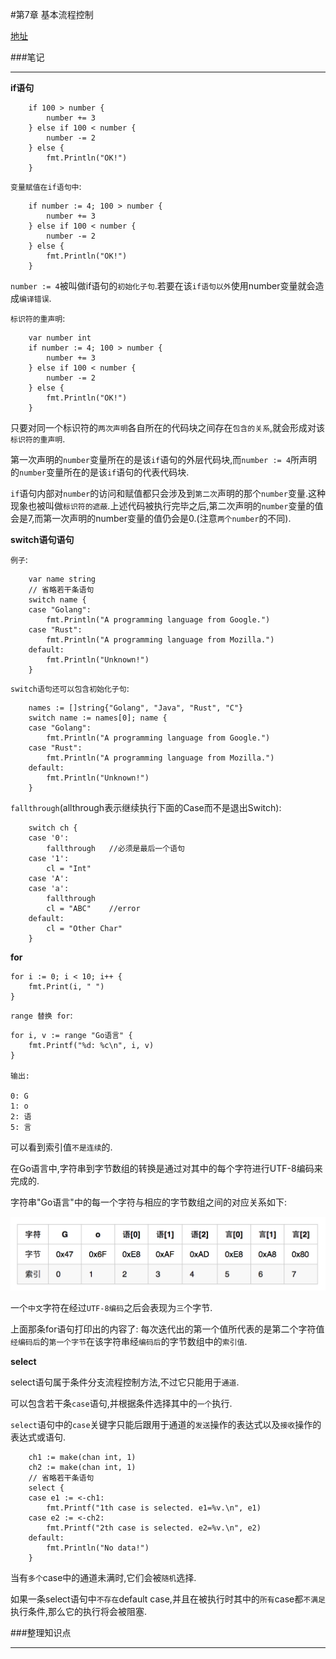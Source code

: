 #第7章 基本流程控制

[地址](http://www.imooc.com/learn/345 "地址")

###笔记

---

**if语句**

		if 100 > number {
    		number += 3
		} else if 100 < number {
   			number -= 2
		} else {
    		fmt.Println("OK!")
		}   

`变量赋值在if语句中`:

		if number := 4; 100 > number {
   			number += 3
		} else if 100 < number {
    		number -= 2
		} else {
    		fmt.Println("OK!")
		}   		

`number := 4`被叫做if语句的`初始化子句`.若要在该`if语句以外`使用number变量就会造成`编译错误`.

`标识符的重声明`:

		var number int
		if number := 4; 100 > number {
    		number += 3
		} else if 100 < number {
    		number -= 2
		} else {
    		fmt.Println("OK!")
		}

只要对同一个标识符的`两次声明`各自所在的代码块之间存在`包含的关系`,就会形成对该`标识符的重声明`.

第一次声明的`number`变量所在的是该`if`语句的外层代码块,而`number := 4`所声明的`number`变量所在的是该`if`语句的代表代码块.

`if`语句内部对`number`的访问和赋值都只会涉及到`第二次`声明的那个`number`变量.这种现象也被叫做`标识符的遮蔽`.上述代码被执行完毕之后,第二次声明的`number`变量的值会是7,而第一次声明的number变量的值仍会是0.(注意`两个number`的不同).

**switch语句语句**

`例子`:

		var name string
		// 省略若干条语句
		switch name {
		case "Golang":
    		fmt.Println("A programming language from Google.")
		case "Rust":
    		fmt.Println("A programming language from Mozilla.")
		default:
    		fmt.Println("Unknown!")
		}  

`switch语句还可以包含初始化子句`:

		names := []string{"Golang", "Java", "Rust", "C"}
		switch name := names[0]; name {
		case "Golang":
    		fmt.Println("A programming language from Google.")
		case "Rust":
    		fmt.Println("A programming language from Mozilla.")
		default:
    		fmt.Println("Unknown!")
		}

`fallthrough`(allthrough表示继续执行下面的Case而不是退出Switch):

		switch ch {
		case '0': 
    		fallthrough   //必须是最后一个语句
		case '1':
    		cl = "Int"
		case 'A': 
		case 'a':
    		fallthrough
    		cl = "ABC"    //error
		default:
   		 	cl = "Other Char"
		}
		
**for**

	for i := 0; i < 10; i++ {
    	fmt.Print(i, " ")
	}  
	
`range 替换 for`:

	for i, v := range "Go语言" {
    	fmt.Printf("%d: %c\n", i, v)
	} 	
	
	输出:
	
	0: G
	1: o
	2: 语
	5: 言 

可以看到索引值`不是连续`的.

在Go语言中,字符串到字节数组的转换是通过对其中的每个字符进行UTF-8编码来完成的.

字符串"Go语言"中的每一个字符与相应的字节数组之间的对应关系如下:

![for循环](./img/07_01.jpg "for循环")

一个`中文`字符在经过`UTF-8编码`之后会表现为`三`个字节.

上面那条for语句打印出的内容了: 每次迭代出的第一个值所代表的是第二个字符值`经编码后`的`第一个字节`在该字符串经`编码后`的字节数组中的`索引值`.

**select**

select语句属于条件分支流程控制方法,不过它只能用于`通道`.

可以包含若干条`case`语句,并根据条件选择其中的`一个`执行.

`select`语句中的`case`关键字只能后跟用于通道的`发送`操作的表达式以及`接收`操作的表达式或语句.

		ch1 := make(chan int, 1)
		ch2 := make(chan int, 1)
		// 省略若干条语句
		select {
		case e1 := <-ch1:
    		fmt.Printf("1th case is selected. e1=%v.\n", e1)
		case e2 := <-ch2:
    		fmt.Printf("2th case is selected. e2=%v.\n", e2)
		default:
    		fmt.Println("No data!")
		} 

当有`多个`case中的通道未满时,它们会被`随机`选择.


如果一条select语句中`不存在`default case,并且在被执行时其中的`所有`case都`不满足`执行条件,那么它的执行将会被阻塞.

###整理知识点

---